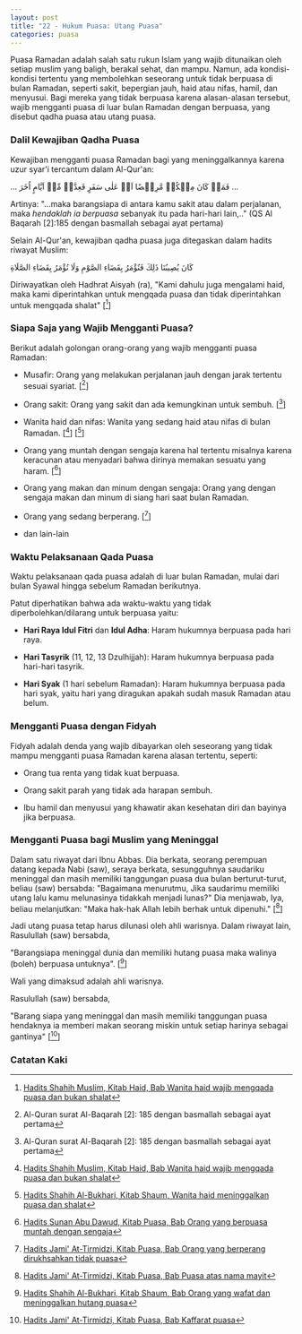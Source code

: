 ```yaml
---
layout: post
title: "22 - Hukum Puasa: Utang Puasa"
categories: puasa
---
```


Puasa Ramadan adalah salah satu rukun Islam yang wajib ditunaikan oleh setiap muslim yang baligh, berakal sehat, dan mampu. Namun, ada kondisi-kondisi tertentu yang membolehkan seseorang untuk tidak berpuasa di bulan Ramadan, seperti sakit, bepergian jauh, haid atau nifas, hamil, dan menyusui. Bagi mereka yang tidak berpuasa karena alasan-alasan tersebut, wajib mengganti puasa di luar bulan Ramadan dengan berpuasa, yang disebut qadha puasa atau utang puasa. 

### Dalil Kewajiban Qadha Puasa

Kewajiban mengganti puasa Ramadan bagi yang meninggalkannya karena uzur syar'i tercantum dalam Al-Qur'an:

<p class="quran2">
... فَمَنۡ کَانَ مِنۡکُمۡ مَّرِیۡضًا اَوۡ عَلٰی سَفَرٍ فَعِدَّۃٌ مِّنۡ اَیَّامٍ اُخَرَ ...
</p>

Artinya: "...maka barangsiapa di antara kamu sakit atau dalam perjalanan, maka *hendaklah ia berpuasa* sebanyak itu pada hari-hari lain,.." (QS Al Baqarah [2]:185 dengan basmallah sebagai ayat pertama)

Selain Al-Qur'an, kewajiban qadha puasa juga ditegaskan dalam hadits riwayat Muslim:

<p class="arab">
كَانَ يُصِيبُنَا ذَلِكَ فَنُؤْمَرُ بِقَضَاءِ الصَّوْمِ وَلَا نُؤْمَرُ بِقَضَاءِ الصَّلَاةِ
</p>

Diriwayatkan oleh Hadhrat Aisyah (ra), "Kami dahulu juga mengalami haid, maka kami diperintahkan untuk mengqada puasa dan tidak diperintahkan untuk mengqada shalat" [[^956752c7-4e34-4df7-bbb0-30bf31b661f6]] 

[^956752c7-4e34-4df7-bbb0-30bf31b661f6]: [Hadits Shahih Muslim, Kitab Haid, Bab Wanita haid wajib mengqada puasa dan bukan shalat](/referensi/956752c7-4e34-4df7-bbb0-30bf31b661f6.html)

### Siapa Saja yang Wajib Mengganti Puasa?

Berikut adalah golongan orang-orang yang wajib mengganti puasa Ramadan:

- Musafir: Orang yang melakukan perjalanan jauh dengan jarak tertentu sesuai syariat. [[^q002-185]]

[^q002-185]: Al-Quran surat Al-Baqarah [2]: 185 dengan basmallah sebagai ayat pertama

- Orang sakit: Orang yang sakit dan ada kemungkinan untuk sembuh. [[^q002-185]]

- Wanita haid dan nifas: Wanita yang sedang haid atau nifas di bulan Ramadan. [[^956752c7-4e34-4df7-bbb0-30bf31b661f6]]  [[^7c310e72-11d5-4d9d-8fc4-230a13d9e989]] 

[^7c310e72-11d5-4d9d-8fc4-230a13d9e989]: [Hadits Shahih Al-Bukhari, Kitab Shaum, Wanita haid meninggalkan puasa dan shalat](/referensi/7c310e72-11d5-4d9d-8fc4-230a13d9e989.html)

[^956752c7-4e34-4df7-bbb0-30bf31b661f6]: [Hadits Shahih Muslim, Kitab Haid, Bab Wanita haid wajib mengqada puasa dan bukan shalat](/referensi/956752c7-4e34-4df7-bbb0-30bf31b661f6.html)

- Orang yang muntah dengan sengaja karena hal tertentu misalnya karena keracunan atau menyadari bahwa dirinya memakan sesuatu yang haram. [[^45c75094-9e1c-4197-af5a-59c2d80406f8]] 

[^45c75094-9e1c-4197-af5a-59c2d80406f8]: [Hadits Sunan Abu Dawud, Kitab Puasa, Bab Orang yang berpuasa muntah dengan sengaja](/referensi/45c75094-9e1c-4197-af5a-59c2d80406f8.html)

- Orang yang makan dan minum dengan sengaja: Orang yang dengan sengaja makan dan minum di siang hari saat bulan Ramadan.

- Orang yang sedang berperang. [[^f558b51f-3e31-4834-acd3-36df56504e0e]] 

[^f558b51f-3e31-4834-acd3-36df56504e0e]: [Hadits Jami' At-Tirmidzi, Kitab Puasa, Bab Orang yang berperang dirukhsahkan tidak puasa](/referensi/f558b51f-3e31-4834-acd3-36df56504e0e.html)

- dan lain-lain

### Waktu Pelaksanaan Qada Puasa

Waktu pelaksanaan qada puasa adalah di luar bulan Ramadan, mulai dari bulan Syawal hingga sebelum Ramadan berikutnya. 

Patut diperhatikan bahwa ada waktu-waktu yang tidak diperbolehkan/dilarang untuk berpuasa yaitu:

- **Hari Raya Idul Fitri** dan **Idul Adha**: Haram hukumnya berpuasa pada hari raya.   

- **Hari Tasyrik** (11, 12, 13 Dzulhijjah): Haram hukumnya berpuasa pada hari-hari tasyrik.   

- **Hari Syak** (1 hari sebelum Ramadan): Haram hukumnya berpuasa pada hari syak, yaitu hari yang diragukan apakah sudah masuk Ramadan atau belum.

### Mengganti Puasa dengan Fidyah

Fidyah adalah denda yang wajib dibayarkan oleh seseorang yang tidak mampu mengganti puasa Ramadan karena alasan tertentu, seperti:    

- Orang tua renta yang tidak kuat berpuasa.

- Orang sakit parah yang tidak ada harapan sembuh.

- Ibu hamil dan menyusui yang khawatir akan kesehatan diri dan bayinya jika berpuasa.

### Mengganti Puasa bagi Muslim yang Meninggal

Dalam satu riwayat dari Ibnu Abbas. Dia berkata, seorang perempuan datang kepada Nabi (saw), seraya berkata, sesungguhnya saudariku meninggal dan masih memiliki tanggungan puasa dua bulan berturut-turut, beliau (saw) bersabda: "Bagaimana menurutmu, Jika saudarimu memiliki utang lalu kamu melunasinya tidakkah menjadi lunas?" Dia menjawab, Iya, beliau melanjutkan: "Maka hak-hak Allah lebih berhak untuk dipenuhi." [[^6e2c5d81-7c48-4556-8cb6-18b0d47d2646]] 

[^6e2c5d81-7c48-4556-8cb6-18b0d47d2646]: [Hadits Jami' At-Tirmidzi, Kitab Puasa, Bab Puasa atas nama mayit](/referensi/6e2c5d81-7c48-4556-8cb6-18b0d47d2646.html)

Jadi utang puasa tetap harus dilunasi oleh ahli warisnya. Dalam riwayat lain, Rasulullah (saw) bersabda,

"Barangsiapa meninggal dunia dan memiliki hutang puasa maka walinya (boleh) berpuasa untuknya". [[^ad6c7199-5540-4655-bb1e-402351c5188a]] 

[^ad6c7199-5540-4655-bb1e-402351c5188a]: [Hadits Shahih Al-Bukhari, Kitab Shaum, Bab Orang yang wafat dan meninggalkan hutang puasa](/referensi/ad6c7199-5540-4655-bb1e-402351c5188a.html)

Wali yang dimaksud adalah ahli warisnya.

Rasulullah (saw) bersabda,

"Barang siapa yang meninggal dan masih memiliki tanggungan puasa hendaknya ia memberi makan seorang miskin untuk setiap harinya sebagai gantinya" [[^a5b0c895-f7e5-4f5e-abb0-1fce04fe2dbf]] 

[^a5b0c895-f7e5-4f5e-abb0-1fce04fe2dbf]: [Hadits Jami' At-Tirmidzi, Kitab Puasa, Bab Kaffarat puasa](/referensi/a5b0c895-f7e5-4f5e-abb0-1fce04fe2dbf.html)

### Catatan Kaki
